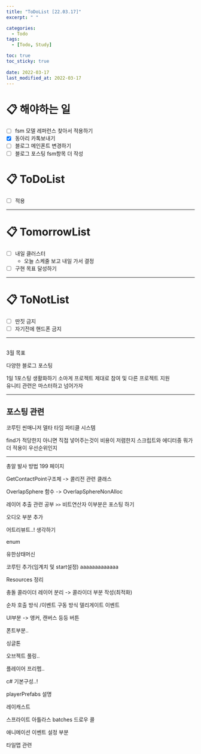```yaml
---
title: "ToDoList [22.03.17]"
excerpt: " "

categories:
  - Todo
tags:
  - [Todo, Study]

toc: true
toc_sticky: true
 
date: 2022-03-17
last_modified_at: 2022-03-17
---
```


# 📋 해야하는 일 

- [ ] fsm 모델 레퍼런스 찾아서 적용하기
- [x] 동아리 카톡보내기
- [ ] 블로그 메인폰트 변경하기
- [ ] 블로그 포스팅 fsm항목 더 작성 

# 📋 ToDoList  

- [ ] 적용

---

# 📋 TomorrowList  

- [ ] 내일 클러스터
  - 오늘 스케줄 보고 내일 가서 결정
- [ ] 구현 목표 달성하기

---

# 📋 ToNotList  

- [ ] 딴짓 금지
- [ ] 자기전에 핸드폰 금지

---

## 

3월 목표 

다양한 블로그 포스팅 

1일 1포스팅 생활화하기
소마게 프로젝트 제대로 참여 및 다른 프로젝트 지원  
유니티 관련은 마스터하고 넘어가자 

---

## 포스팅 관련 

코루틴
씬매니저 
델타 타임
파티클 시스템

find가 적당한지 아니면 직접 넣어주는것이 비용이 저렴한지
스크립트와 에디터중 뭐가 더 적용이 우선순위인지

---  

총알 발사 방법 199 페이지

GetContactPoint구조체 -> 콜리전 관련 클래스

OverlapSphere 함수 -> OverlapSphereNonAlloc

레이어 추출 관련 공부 `>>` 비트연산자 이부분은 포스팅 하기

오디오 부분 추가 

어트리뷰트..! 생각하기 

enum

유한상태머신

코루틴 추가(임계치 및 start설정)  aaaaaaaaaaaaa

Resources 정리  

충돌 콜라이더 레이어 분리 -> 콜라이더 부분 작성(최적화)

순차 호출 방식 /이벤트 구동 방식 델리게이트 이벤트  

UI부분 -> 앵커, 캔버스 등등 버튼  

폰트부분..  

싱글톤
 
오브젝트 풀링..  

플레이어 프리펩..

c# 기본구성..!  

playerPrefabs 설명 

레이캐스트

스프라이트 아틀라스 batches 드로우 콜  

애니메이션 이벤트 설정 부분

타일맵 관련  


 


